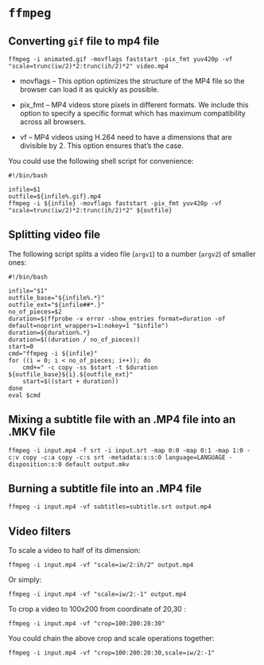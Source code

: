 # `ffmpeg` 

## Converting `gif` file to mp4 file
~~~
ffmpeg -i animated.gif -movflags faststart -pix_fmt yuv420p -vf "scale=trunc(iw/2)*2:trunc(ih/2)*2" video.mp4
~~~

* movflags – This option optimizes the structure of the MP4 file so the browser can load it as quickly as possible.

* pix_fmt – MP4 videos store pixels in different formats. We include this option to specify a specific format which has maximum compatibility across all browsers.

* vf – MP4 videos using H.264 need to have a dimensions that are divisible by 2. This option ensures that’s the case.

You could use the following shell script for convenience:

```
#!/bin/bash

infile=$1
outfile=${infile%.gif}.mp4
ffmpeg -i ${infile} -movflags faststart -pix_fmt yuv420p -vf "scale=trunc(iw/2)*2:trunc(ih/2)*2" ${outfile} 
```

## Splitting video file
The following script splits a video file (`argv1`) to a number (`argv2`) of smaller ones:

```
#!/bin/bash

infile="$1"
outfile_base="${infile%.*}"
outfile_ext="${infile##*.}"
no_of_pieces=$2
duration=$(ffprobe -v error -show_entries format=duration -of default=noprint_wrappers=1:nokey=1 "$infile")
duration=${duration%.*}
duration=$((duration / no_of_pieces))
start=0
cmd="ffmpeg -i ${infile}" 
for ((i = 0; i < no_of_pieces; i++)); do
    cmd+=" -c copy -ss $start -t $duration ${outfile_base}${i}.${outfile_ext}"
    start=$((start + duration))
done
eval $cmd
```

## Mixing a subtitle file with an .MP4 file into an .MKV file
```
ffmpeg -i input.mp4 -f srt -i input.srt -map 0:0 -map 0:1 -map 1:0 -c:v copy -c:a copy -c:s srt -metadata:s:s:0 language=LANGUAGE -disposition:s:0 default output.mkv
```

## Burning a subtitle file into an .MP4 file
```
ffmpeg -i input.mp4 -vf subtitles=subtitle.srt output.mp4
```

## Video filters
To scale a video to half of its dimension:
```
ffmpeg -i input.mp4 -vf "scale=iw/2:ih/2" output.mp4
```
Or simply:
```
ffmpeg -i input.mp4 -vf "scale=iw/2:-1" output.mp4
```

To crop a video to 100x200 from coordinate of 20,30 :
```
ffmpeg -i input.mp4 -vf "crop=100:200:20:30"
```

You could chain the above crop and scale operations together:
```
ffmpeg -i input.mp4 -vf "crop=100:200:20:30,scale=iw/2:-1"
```
